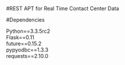 #REST APT for Real Time Contact Center Data

#Dependencies

Python==3.3.5rc2  
Flask==0.11  
future==0.15.2  
pypyodbc==1.3.3  
requests==2.10.0
